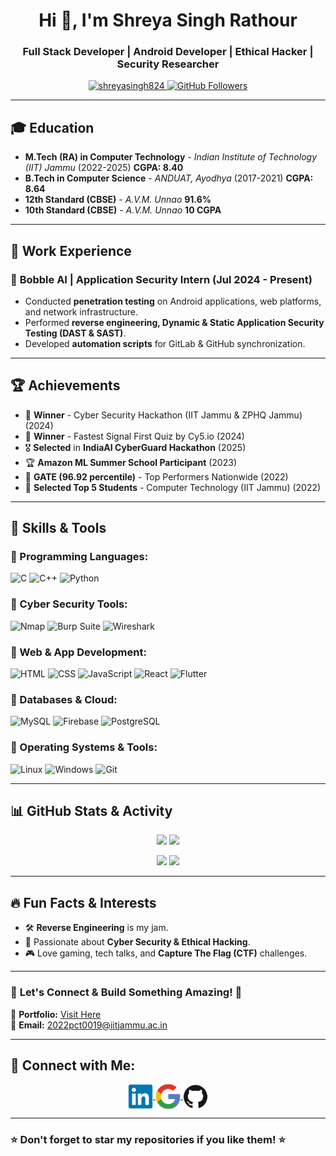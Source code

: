 <h1 align="center">Hi 👋, I'm Shreya Singh Rathour</h1>
<h3 align="center">Full Stack Developer | Android Developer | Ethical Hacker | Security Researcher</h3>

<p align="center">
  <a href="https://github.com/shreyasingh824">
    <img src="https://komarev.com/ghpvc/?username=shreyasingh824&label=Profile%20Views&color=0e75b6&style=flat" alt="shreyasingh824" />
  </a>
  <a href="https://github.com/shreyasingh824?tab=followers">
    <img src="https://img.shields.io/github/followers/shreyasingh824?label=Followers&style=social" alt="GitHub Followers" />
  </a>
</p>

---



## 🎓 Education
- **M.Tech (RA) in Computer Technology** - *Indian Institute of Technology (IIT) Jammu* (2022-2025) **CGPA: 8.40**
- **B.Tech in Computer Science** - *ANDUAT, Ayodhya* (2017-2021) **CGPA: 8.64**
- **12th Standard (CBSE)** - *A.V.M. Unnao* **91.6%**
- **10th Standard (CBSE)** - *A.V.M. Unnao*  **10 CGPA**

---

## 💼 Work Experience

### 🔹 **Bobble AI | Application Security Intern (Jul 2024 - Present)**
- Conducted **penetration testing** on Android applications, web platforms, and network infrastructure.
- Performed **reverse engineering, Dynamic & Static Application Security Testing (DAST & SAST)**.
- Developed **automation scripts** for GitLab & GitHub synchronization.

---

## 🏆 Achievements
- 🏅 **Winner** - Cyber Security Hackathon (IIT Jammu & ZPHQ Jammu) (2024)
- 🥇 **Winner** - Fastest Signal First Quiz by Cy5.io (2024)
- 🎖️ **Selected** in **IndiaAI CyberGuard Hackathon** (2025)
- 🏆 **Amazon ML Summer School Participant** (2023)
- 🥇 **GATE (96.92 percentile)** - Top Performers Nationwide (2022)
- 🏅 **Selected Top 5 Students** - Computer Technology (IIT Jammu) (2022)

---

## 🚀 Skills & Tools

### 🔹 Programming Languages:
![C](https://img.shields.io/badge/-C-blue?style=flat&logo=c&logoColor=white)
![C++](https://img.shields.io/badge/-C++-00599C?style=flat&logo=c%2B%2B&logoColor=white)
![Python](https://img.shields.io/badge/-Python-3776AB?style=flat&logo=python&logoColor=white)

### 🔹 Cyber Security Tools:
![Nmap](https://img.shields.io/badge/-Nmap-black?style=flat&logo=nmap)
![Burp Suite](https://img.shields.io/badge/-Burp_Suite-orange?style=flat&logo=burp-suite)
![Wireshark](https://img.shields.io/badge/-Wireshark-blue?style=flat&logo=wireshark)

### 🔹 Web & App Development:
![HTML](https://img.shields.io/badge/-HTML5-orange?style=flat&logo=html5)
![CSS](https://img.shields.io/badge/-CSS3-blue?style=flat&logo=css3)
![JavaScript](https://img.shields.io/badge/-JavaScript-yellow?style=flat&logo=javascript)
![React](https://img.shields.io/badge/-React-blue?style=flat&logo=react)
![Flutter](https://img.shields.io/badge/-Flutter-blue?style=flat&logo=flutter)

### 🔹 Databases & Cloud:
![MySQL](https://img.shields.io/badge/-MySQL-blue?style=flat&logo=mysql)
![Firebase](https://img.shields.io/badge/-Firebase-orange?style=flat&logo=firebase)
![PostgreSQL](https://img.shields.io/badge/-PostgreSQL-blue?style=flat&logo=postgresql)

### 🔹 Operating Systems & Tools:
![Linux](https://img.shields.io/badge/-Linux-black?style=flat&logo=linux)
![Windows](https://img.shields.io/badge/-Windows-blue?style=flat&logo=windows)
![Git](https://img.shields.io/badge/-Git-black?style=flat&logo=git)

---

## 📊 GitHub Stats & Activity
<p align="center">
  <img width="48%" src="https://github-readme-stats.vercel.app/api?username=shreyasingh824&show_icons=true&theme=radical" />
  <img width="48%" src="https://github-readme-streak-stats.herokuapp.com/?user=shreyasingh824&theme=radical" />
</p>

<p align="center">
  <img src="https://github-profile-summary-cards.vercel.app/api/cards/repos-per-language?username=shreyasingh824&theme=radical" />
  <img src="https://github-profile-summary-cards.vercel.app/api/cards/most-commit-language?username=shreyasingh824&theme=radical" />
</p>

---


## 🔥 Fun Facts & Interests
- 🛠 **Reverse Engineering** is my jam.
- 🚀 Passionate about **Cyber Security & Ethical Hacking**.
- 🎮 Love gaming, tech talks, and **Capture The Flag (CTF)** challenges.

---

### 🎯 **Let's Connect & Build Something Amazing! 🚀**
🔗 **Portfolio:** [Visit Here](https://shreyasingh824.github.io/Portfolio-Website-main/)  
📩 **Email:** 2022pct0019@iitjammu.ac.in  

---
## 🔗 Connect with Me:

<p align="center">
  <a href="https://www.linkedin.com/in/shreya-singh-a38996196/">
    <img align="center" src="https://raw.githubusercontent.com/devicons/devicon/master/icons/linkedin/linkedin-original.svg" alt="LinkedIn" height="40" width="40" />
  </a>
  <a href="mailto:2022pct0019@iitjammu.ac.in">
    <img align="center" src="https://raw.githubusercontent.com/devicons/devicon/master/icons/google/google-original.svg" alt="Email" height="40" width="40" />
  </a>
  <a href="https://shreyasingh824.github.io/Portfolio-Website-main/">
    <img align="center" src="https://raw.githubusercontent.com/devicons/devicon/master/icons/github/github-original.svg" alt="Portfolio" height="40" width="40" />
  </a>
</p>

---
### ⭐ Don't forget to **star** my repositories if you like them! ⭐





